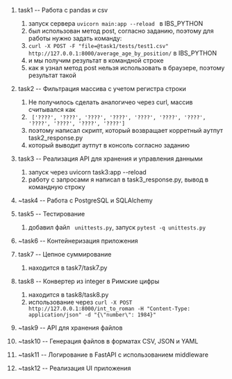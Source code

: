 1) task1 -- Работа с pandas и csv 
   1) запуск сервера ```uvicorn main:app --reload ``` в IBS_PYTHON
   2) был использован метод post, согласно заданию, поэтому для работы нужно задать команду:
   3) ```curl -X POST -F "file=@task1/tests/test1.csv" http://127.0.0.1:8000/average_age_by_position/``` в IBS_PYTHON
   4) и мы получим результат в командной строке
   5) как я узнал метод post нельзя использовать в браузере, поэтому результат такой


2) task2 -- Фильтрация массива с учетом регистра строки
   1) Не получилось сделать аналогичео через curl, массив считывался как
   2) ``` ['????', '????', '????', '????', '????', '????', '????', '????', '????', '????', '????']``` 
   3) поэтому написал скрипт, который возвращает корретный аутпут task2_response.py
   4) который выводит аутпут в консоль согласно заданию


3) task3 -- Реализация API для хранения и управления данными
   1) запуск через uvicorn task3:app --reload
   2) работу с запросами я написал в task3_response.py, вывод в командную строку


4) ~task4 -- Работа с PostgreSQL и SQLAlchemy 
1) task5 -- Тестирование
   1) добавил файл ``` unittests.py```, запуск ```pytest -q unittests.py```
6) ~task6 -- Контейнеризация приложения 



1) task7 -- Цепное суммирование
   1) находится в task7/task7.py



2) task8 -- Конвертер из integer в Римские цифры
   1)  находится в task8/task8.py
   2)  использование через ```curl -X POST http://127.0.0.1:8000/int_to_roman -H "Content-Type: application/json" -d "{\"number\": 1984}"```


 
9)  ~task9 -- API для хранения файлов 
   
10) ~task10 -- Генерация файлов в форматах CSV, JSON и YAML

11) ~task11 -- Логирование в FastAPI с использованием middleware

12) ~task12 -- Реализация UI приложения

